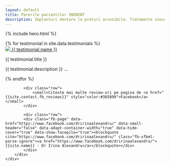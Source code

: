 ```yaml
---
layout: default
title: Parerile pacientilor INODENT
description: Implanturi dentare la preturi accesibile. Tratamente inovative si abordare prietenoasa.
---
```


<!-- Start Hero -->

{% include hero.html %}

<!-- End Hero -->



<!-- Start Testimonials -->
<div id="testimonials" class="testimonials parallax" >
    <div class="overlay-container">
        <div class="overlay"></div>
        <div class="container-fluid">
            <div>
                {% for testimonial in site.data.testimonials %}
                    <div class="container-testimonial">
                        <a href="{{ testimonial.link}}" class="testimonial-link"><img  rel="nofollow" src="https://graph.facebook.com/{{ testimonial.fbid }}/picture?type=normal"/> {{ testimonial.name }}</a>
                        <p>{{ testimonial.title }}</p>
                        <p>{{ testimonial.description }} <a ref="{{ testimonial.link}}">&hellip;</a> </p>
                    </div>
                {% endfor %}
            </div>
            
            
            <div class="row">
                <small>Citeste mai multe review-uri pe pagina de <a href="{{site.contact.fb_reviews}}" style="color:#365899">Facebook</a></small>
            </div>
        
            <div class="row">
            <div class="fb-page" data-href="https://www.facebook.com/dririnaalexandru/" data-small-header="false" data-adapt-container-width="true" data-hide-cover="true" data-show-facepile="true"><blockquote cite="https://www.facebook.com/dririnaalexandru/" class="fb-xfbml-parse-ignore"><a href="https://www.facebook.com/dririnaalexandru/">{{site.name}} - Dr Irina Alexandru</a></blockquote></div>
            </div>
        </div>
    </div>
</div>
<!-- End Testimonials -->
